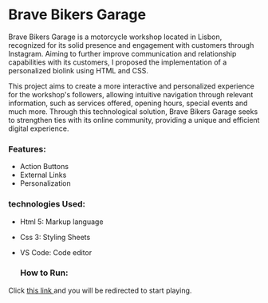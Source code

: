 <h1>Brave Bikers Garage</h1>

<p>Brave Bikers Garage is a motorcycle workshop located in Lisbon, recognized for its solid presence and engagement with customers through Instagram. Aiming to further improve communication and relationship capabilities with its customers, I proposed the implementation of a personalized biolink using HTML and CSS.

This project aims to create a more interactive and personalized experience for the workshop's followers, allowing intuitive navigation through relevant information, such as services offered, opening hours, special events and much more. Through this technological solution, Brave Bikers Garage seeks to strengthen ties with its online community, providing a unique and efficient digital experience.</p>

<h3>Features:</h3>

 - Action Buttons
 - External Links
 - Personalization


<h3>technologies Used:</h3>

- Html 5: Markup language
- Css 3: Styling Sheets 
- VS Code: Code editor

  <h3>How to Run:</h3>

Click <a href="https://brave-bikers-garage.vercel.app" target="_blank">this link </a> and you will be redirected to start playing.
